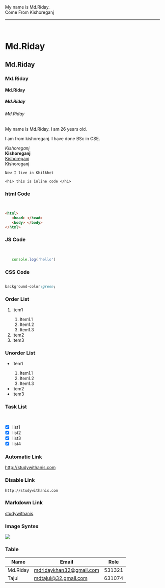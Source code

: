 <!--Markdown-->
My name is Md.Riday. <br> Come From Kishoreganj
<hr> <br>

<h1>Md.Riday</h1>
<h2>Md.Riday</h2>
<h3>Md.Riday</h3>
<h4>Md.Riday</h4>
<h5>Md.Riday</h5>
<h6>Md.Riday</h6>

<p>My name is Md.Riday. I am 26 years old.</p><p> I am from kishoreganj. I have done BSc in CSE.</p>

<i>Kishoreganj</i><br>
<b>Kishoreganj</b><br>
<u>Kishoreganj</u><br>
<strike>Kishoreganj</strike></br>

`Now I live in Khilkhet`

`<h1> this is inline code </h1>`

<h3>html Code</h3><br>

```html
<html>
   <head> </head>
   <body> </body>
</html>
```


<h3>JS Code</h3><br>

```javascript
   console.log('hello')
```


<h3>CSS Code</h3> 

```css

background-color:green;
```

<h3>Order List</h3>

<ol>
   <li> Item1 </li>
      <ol>
         <li> Item1.1 </li>
         <li> Item1.2 </li>
          <li> Item1.3 </li>
      </ol>
   <li> Item2 </li>
   <li> Item3 </li>
</ol>


<h3>Unorder List</h3>

<ul>
   <li> Item1 </li>
      <ol>
         <li> Item1.1 </li>
         <li> Item1.2 </li>
          <li> Item1.3 </li>
      </ol>
   <li> Item2 </li>
   <li> Item3 </li>
</ul>

<h3>Task List</h3> <br>

- [x] list1
- [x] list2
- [x] list3
- [x] list4

<h3>Automatic Link</h3> 

http://studywithanis.com

<h3>Disable Link</h3> 

`http://studywithanis.com`

<h3>Markdown Link</h3> 

[studywithanis](http://studywithanis.com)


<h3>Image Syntex</h3> 

<img src="D:\Development\GitHub\me.JPG"/>

<h3> Table </h3> 

|Name| Email| Role|
|----|-------|----|
|Md.Riday|mdridaykhan32@gmail.com| 531321|
|Tajul|mdtajul@32.gmail.com|631074|






